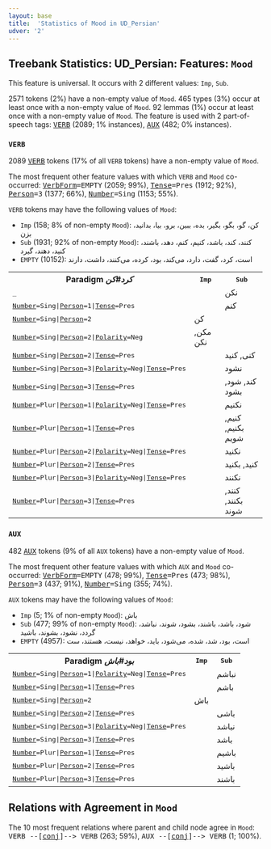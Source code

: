 ```yaml
---
layout: base
title:  'Statistics of Mood in UD_Persian'
udver: '2'
---
```


## Treebank Statistics: UD_Persian: Features: `Mood`

This feature is universal.
It occurs with 2 different values: `Imp`, `Sub`.

2571 tokens (2%) have a non-empty value of `Mood`.
465 types (3%) occur at least once with a non-empty value of `Mood`.
92 lemmas (1%) occur at least once with a non-empty value of `Mood`.
The feature is used with 2 part-of-speech tags: <tt><a href="fa-pos-VERB.html">VERB</a></tt> (2089; 1% instances), <tt><a href="fa-pos-AUX.html">AUX</a></tt> (482; 0% instances).

### `VERB`

2089 <tt><a href="fa-pos-VERB.html">VERB</a></tt> tokens (17% of all `VERB` tokens) have a non-empty value of `Mood`.

The most frequent other feature values with which `VERB` and `Mood` co-occurred: <tt><a href="fa-feat-VerbForm.html">VerbForm</a></tt><tt>=EMPTY</tt> (2059; 99%), <tt><a href="fa-feat-Tense.html">Tense</a></tt><tt>=Pres</tt> (1912; 92%), <tt><a href="fa-feat-Person.html">Person</a></tt><tt>=3</tt> (1377; 66%), <tt><a href="fa-feat-Number.html">Number</a></tt><tt>=Sing</tt> (1153; 55%).

`VERB` tokens may have the following values of `Mood`:

* `Imp` (158; 8% of non-empty `Mood`): کن، گو، بگو، بگیر، بده، ببین، برو، بیا، بدانید، بزن
* `Sub` (1931; 92% of non-empty `Mood`): کنند، کند، باشد، کنیم، کنم، دهد، باشند، کنید، دهند، گیرد
* `EMPTY` (10152): است، کرد، گفت، دارد، می‌کند، بود، کرده، می‌کنند، داشت، دارند

<table>
  <tr><th>Paradigm <i>کرد#کن</i></th><th><tt>Imp</tt></th><th><tt>Sub</tt></th></tr>
  <tr><td><tt>_</tt></td><td></td><td>نکن</td></tr>
  <tr><td><tt><tt><a href="fa-feat-Number.html">Number</a></tt><tt>=Sing</tt>|<tt><a href="fa-feat-Person.html">Person</a></tt><tt>=1</tt>|<tt><a href="fa-feat-Tense.html">Tense</a></tt><tt>=Pres</tt></tt></td><td></td><td>کنم</td></tr>
  <tr><td><tt><tt><a href="fa-feat-Number.html">Number</a></tt><tt>=Sing</tt>|<tt><a href="fa-feat-Person.html">Person</a></tt><tt>=2</tt></tt></td><td>کن</td><td></td></tr>
  <tr><td><tt><tt><a href="fa-feat-Number.html">Number</a></tt><tt>=Sing</tt>|<tt><a href="fa-feat-Person.html">Person</a></tt><tt>=2</tt>|<tt><a href="fa-feat-Polarity.html">Polarity</a></tt><tt>=Neg</tt></tt></td><td>مکن, نکن</td><td></td></tr>
  <tr><td><tt><tt><a href="fa-feat-Number.html">Number</a></tt><tt>=Sing</tt>|<tt><a href="fa-feat-Person.html">Person</a></tt><tt>=2</tt>|<tt><a href="fa-feat-Tense.html">Tense</a></tt><tt>=Pres</tt></tt></td><td></td><td>کنی, کنید</td></tr>
  <tr><td><tt><tt><a href="fa-feat-Number.html">Number</a></tt><tt>=Sing</tt>|<tt><a href="fa-feat-Person.html">Person</a></tt><tt>=3</tt>|<tt><a href="fa-feat-Polarity.html">Polarity</a></tt><tt>=Neg</tt>|<tt><a href="fa-feat-Tense.html">Tense</a></tt><tt>=Pres</tt></tt></td><td></td><td>نشود</td></tr>
  <tr><td><tt><tt><a href="fa-feat-Number.html">Number</a></tt><tt>=Sing</tt>|<tt><a href="fa-feat-Person.html">Person</a></tt><tt>=3</tt>|<tt><a href="fa-feat-Tense.html">Tense</a></tt><tt>=Pres</tt></tt></td><td></td><td>کند, شود, بشود</td></tr>
  <tr><td><tt><tt><a href="fa-feat-Number.html">Number</a></tt><tt>=Plur</tt>|<tt><a href="fa-feat-Person.html">Person</a></tt><tt>=1</tt>|<tt><a href="fa-feat-Polarity.html">Polarity</a></tt><tt>=Neg</tt>|<tt><a href="fa-feat-Tense.html">Tense</a></tt><tt>=Pres</tt></tt></td><td></td><td>نکنیم</td></tr>
  <tr><td><tt><tt><a href="fa-feat-Number.html">Number</a></tt><tt>=Plur</tt>|<tt><a href="fa-feat-Person.html">Person</a></tt><tt>=1</tt>|<tt><a href="fa-feat-Tense.html">Tense</a></tt><tt>=Pres</tt></tt></td><td></td><td>کنیم, بکنیم, شویم</td></tr>
  <tr><td><tt><tt><a href="fa-feat-Number.html">Number</a></tt><tt>=Plur</tt>|<tt><a href="fa-feat-Person.html">Person</a></tt><tt>=2</tt>|<tt><a href="fa-feat-Polarity.html">Polarity</a></tt><tt>=Neg</tt>|<tt><a href="fa-feat-Tense.html">Tense</a></tt><tt>=Pres</tt></tt></td><td></td><td>نکنید</td></tr>
  <tr><td><tt><tt><a href="fa-feat-Number.html">Number</a></tt><tt>=Plur</tt>|<tt><a href="fa-feat-Person.html">Person</a></tt><tt>=2</tt>|<tt><a href="fa-feat-Tense.html">Tense</a></tt><tt>=Pres</tt></tt></td><td></td><td>کنید, بکنید</td></tr>
  <tr><td><tt><tt><a href="fa-feat-Number.html">Number</a></tt><tt>=Plur</tt>|<tt><a href="fa-feat-Person.html">Person</a></tt><tt>=3</tt>|<tt><a href="fa-feat-Polarity.html">Polarity</a></tt><tt>=Neg</tt>|<tt><a href="fa-feat-Tense.html">Tense</a></tt><tt>=Pres</tt></tt></td><td></td><td>نکنند</td></tr>
  <tr><td><tt><tt><a href="fa-feat-Number.html">Number</a></tt><tt>=Plur</tt>|<tt><a href="fa-feat-Person.html">Person</a></tt><tt>=3</tt>|<tt><a href="fa-feat-Tense.html">Tense</a></tt><tt>=Pres</tt></tt></td><td></td><td>کنند, بکنند, شوند</td></tr>
</table>

### `AUX`

482 <tt><a href="fa-pos-AUX.html">AUX</a></tt> tokens (9% of all `AUX` tokens) have a non-empty value of `Mood`.

The most frequent other feature values with which `AUX` and `Mood` co-occurred: <tt><a href="fa-feat-VerbForm.html">VerbForm</a></tt><tt>=EMPTY</tt> (478; 99%), <tt><a href="fa-feat-Tense.html">Tense</a></tt><tt>=Pres</tt> (473; 98%), <tt><a href="fa-feat-Person.html">Person</a></tt><tt>=3</tt> (437; 91%), <tt><a href="fa-feat-Number.html">Number</a></tt><tt>=Sing</tt> (355; 74%).

`AUX` tokens may have the following values of `Mood`:

* `Imp` (5; 1% of non-empty `Mood`): باش
* `Sub` (477; 99% of non-empty `Mood`): شود، باشد، باشند، بشود، شوند، نباشد، گردد، نشود، بشوند، باشید
* `EMPTY` (4957): است، بود، شد، شده، می‌شود، باید، خواهد، نیست، هستند، ست

<table>
  <tr><th>Paradigm <i>بود#باش</i></th><th><tt>Imp</tt></th><th><tt>Sub</tt></th></tr>
  <tr><td><tt><tt><a href="fa-feat-Number.html">Number</a></tt><tt>=Sing</tt>|<tt><a href="fa-feat-Person.html">Person</a></tt><tt>=1</tt>|<tt><a href="fa-feat-Polarity.html">Polarity</a></tt><tt>=Neg</tt>|<tt><a href="fa-feat-Tense.html">Tense</a></tt><tt>=Pres</tt></tt></td><td></td><td>نباشم</td></tr>
  <tr><td><tt><tt><a href="fa-feat-Number.html">Number</a></tt><tt>=Sing</tt>|<tt><a href="fa-feat-Person.html">Person</a></tt><tt>=1</tt>|<tt><a href="fa-feat-Tense.html">Tense</a></tt><tt>=Pres</tt></tt></td><td></td><td>باشم</td></tr>
  <tr><td><tt><tt><a href="fa-feat-Number.html">Number</a></tt><tt>=Sing</tt>|<tt><a href="fa-feat-Person.html">Person</a></tt><tt>=2</tt></tt></td><td>باش</td><td></td></tr>
  <tr><td><tt><tt><a href="fa-feat-Number.html">Number</a></tt><tt>=Sing</tt>|<tt><a href="fa-feat-Person.html">Person</a></tt><tt>=2</tt>|<tt><a href="fa-feat-Tense.html">Tense</a></tt><tt>=Pres</tt></tt></td><td></td><td>باشی</td></tr>
  <tr><td><tt><tt><a href="fa-feat-Number.html">Number</a></tt><tt>=Sing</tt>|<tt><a href="fa-feat-Person.html">Person</a></tt><tt>=3</tt>|<tt><a href="fa-feat-Polarity.html">Polarity</a></tt><tt>=Neg</tt>|<tt><a href="fa-feat-Tense.html">Tense</a></tt><tt>=Pres</tt></tt></td><td></td><td>نباشد</td></tr>
  <tr><td><tt><tt><a href="fa-feat-Number.html">Number</a></tt><tt>=Sing</tt>|<tt><a href="fa-feat-Person.html">Person</a></tt><tt>=3</tt>|<tt><a href="fa-feat-Tense.html">Tense</a></tt><tt>=Pres</tt></tt></td><td></td><td>باشد</td></tr>
  <tr><td><tt><tt><a href="fa-feat-Number.html">Number</a></tt><tt>=Plur</tt>|<tt><a href="fa-feat-Person.html">Person</a></tt><tt>=1</tt>|<tt><a href="fa-feat-Tense.html">Tense</a></tt><tt>=Pres</tt></tt></td><td></td><td>باشیم</td></tr>
  <tr><td><tt><tt><a href="fa-feat-Number.html">Number</a></tt><tt>=Plur</tt>|<tt><a href="fa-feat-Person.html">Person</a></tt><tt>=2</tt>|<tt><a href="fa-feat-Tense.html">Tense</a></tt><tt>=Pres</tt></tt></td><td></td><td>باشید</td></tr>
  <tr><td><tt><tt><a href="fa-feat-Number.html">Number</a></tt><tt>=Plur</tt>|<tt><a href="fa-feat-Person.html">Person</a></tt><tt>=3</tt>|<tt><a href="fa-feat-Tense.html">Tense</a></tt><tt>=Pres</tt></tt></td><td></td><td>باشند</td></tr>
</table>

## Relations with Agreement in `Mood`

The 10 most frequent relations where parent and child node agree in `Mood`:
<tt>VERB --[<tt><a href="fa-dep-conj.html">conj</a></tt>]--> VERB</tt> (263; 59%),
<tt>AUX --[<tt><a href="fa-dep-conj.html">conj</a></tt>]--> VERB</tt> (1; 100%).

